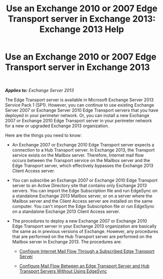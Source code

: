 ﻿---
title: 'Use an Exchange 2010 or 2007 Edge Transport server in Exchange 2013: Exchange 2013 Help'
TOCTitle: Use an Exchange 2010 or 2007 Edge Transport server in Exchange 2013
ms:assetid: ce99b4bd-868c-4767-9009-e22c17ac0ac7
ms:mtpsurl: https://technet.microsoft.com/en-us/library/JJ150569(v=EXCHG.150)
ms:contentKeyID: 47560104
ms.date: 12/09/2016
mtps_version: v=EXCHG.150
---

# Use an Exchange 2010 or 2007 Edge Transport server in Exchange 2013

 

_**Applies to:** Exchange Server 2013_


The Edge Transport server is available in Microsoft Exchange Server 2013 Service Pack 1 (SP1). However, you can continue to use existing Exchange Server 2007 or Exchange Server 2010 Edge Transport servers that you have deployed in your perimeter network. Or, you can install a new Exchange 2007 or Exchange 2010 Edge Transport server in your perimeter network for a new or upgraded Exchange 2013 organization.

Here are the things you need to know:

  - An Exchange 2007 or Exchange 2010 Edge Transport server expects a connection to a Hub Transport server. In Exchange 2013, the Transport service exists on the Mailbox server. Therefore, Internet mail flow occurs between the Transport service on the Mailbox server and the Edge Transport server, which effectively bypasses the Exchange 2013 Client Access server.

  - You can subscribe an Exchange 2007 or Exchange 2010 Edge Transport server to an Active Directory site that contains only Exchange 2013 servers. You can import the Edge Subscription file and run EdgeSync on a standalone Exchange 2013 Mailbox server, or on a server where the Mailbox server and the Client Access server are installed on the same computer. You can't import the Edge Subscription file or run EdgeSync on a standalone Exchange 2013 Client Access server.

  - The procedures to deploy a new Exchange 2007 or Exchange 2010 Edge Transport server in your Exchange 2013 organization are basically the same as in previous versions of Exchange. However, any procedures that are performed on the Hub Transport server are performed on the Mailbox server in Exchange 2013. The procedures are:
    
      - [Configure Internet Mail Flow Through a Subscribed Edge Transport Server](https://go.microsoft.com/fwlink/p/?linkid=275859)
    
      - [Configure Mail Flow Between an Edge Transport Server and Hub Transport Servers Without Using EdgeSync](https://go.microsoft.com/fwlink/p/?linkid=276661)

